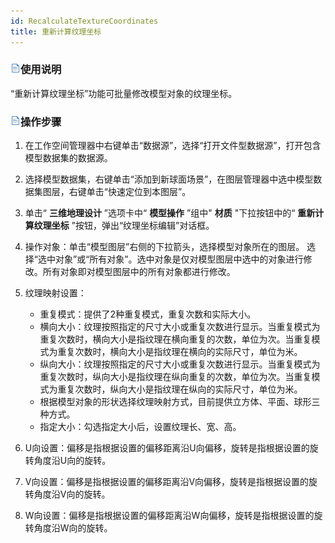 ```yaml
---
id: RecalculateTextureCoordinates
title: 重新计算纹理坐标
---
```

### ![](../../../img/read.gif)使用说明

“重新计算纹理坐标”功能可批量修改模型对象的纹理坐标。

### ![](../../../img/read.gif)操作步骤

  1. 在工作空间管理器中右键单击“数据源”，选择“打开文件型数据源”，打开包含模型数据集的数据源。
  2. 选择模型数据集，右键单击“添加到新球面场景”，在图层管理器中选中模型数据集图层，右键单击“快速定位到本图层”。
  3. 单击“ **三维地理设计** ”选项卡中“ **模型操作** ”组中" **材质** "下拉按钮中的“ **重新计算纹理坐标** ”按钮，弹出“纹理坐标编辑”对话框。
  4. 操作对象：单击“模型图层”右侧的下拉箭头，选择模型对象所在的图层。
选择“选中对象”或“所有对象”。选中对象是仅对模型图层中选中的对象进行修改。所有对象即对模型图层中的所有对象都进行修改。

  5. 纹理映射设置：
      * 重复模式：提供了2种重复模式，重复次数和实际大小。
      * 横向大小：纹理按照指定的尺寸大小或重复次数进行显示。当重复模式为重复次数时，横向大小是指纹理在横向重复的次数，单位为次。当重复模式为重复次数时，横向大小是指纹理在横向的实际尺寸，单位为米。
      * 纵向大小：纹理按照指定的尺寸大小或重复次数进行显示。当重复模式为重复次数时，纵向大小是指纹理在纵向重复的次数，单位为次。当重复模式为重复次数时，纵向大小是指纹理在纵向的实际尺寸，单位为米。
      * 根据模型对象的形状选择纹理映射方式，目前提供立方体、平面、球形三种方式。
      * 指定大小：勾选指定大小后，设置纹理长、宽、高。
  6. U向设置：偏移是指根据设置的偏移距离沿U向偏移，旋转是指根据设置的旋转角度沿U向的旋转。 
  7. V向设置：偏移是指根据设置的偏移距离沿V向偏移，旋转是指根据设置的旋转角度沿V向的旋转。
  8. W向设置：偏移是指根据设置的偏移距离沿W向偏移，旋转是指根据设置的旋转角度沿W向的旋转。



